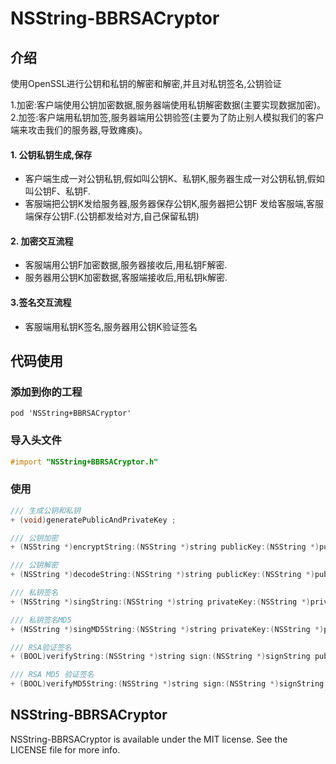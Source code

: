 # NSString-BBRSACryptor
## 介绍

使用OpenSSL进行公钥和私钥的解密和解密,并且对私钥签名,公钥验证

1.加密:客户端使用公钥加密数据,服务器端使用私钥解密数据(主要实现数据加密)。  
2.加签:客户端用私钥加签,服务器端用公钥验签(主要为了防止别人模拟我们的客户端来攻击我们的服务器,导致瘫痪)。

#### 1. 公钥私钥生成,保存
* 客户端生成一对公钥私钥,假如叫公钥K、私钥K,服务器生成一对公钥私钥,假如叫公钥F、私钥F.
* 客服端把公钥K发给服务器,服务器保存公钥K,服务器把公钥F 发给客服端,客服端保存公钥F.(公钥都发给对方,自己保留私钥)
    
#### 2. 加密交互流程
* 客服端用公钥F加密数据,服务器接收后,用私钥F解密.<br>
* 服务器用公钥K加密数据,客服端接收后,用私钥k解密.

#### 3.签名交互流程
* 客服端用私钥K签名,服务器用公钥K验证签名

## 代码使用
### 添加到你的工程

```
pod 'NSString+BBRSACryptor'
```

### 导入头文件

```objective-c
#import "NSString+BBRSACryptor.h"
```

### 使用
```objective-c
/// 生成公钥和私钥
+ (void)generatePublicAndPrivateKey ;

/// 公钥加密
+ (NSString *)encryptString:(NSString *)string publicKey:(NSString *)publicKey;

/// 公钥解密
+ (NSString *)decodeString:(NSString *)string publicKey:(NSString *)publicKey ;

/// 私钥签名
+ (NSString *)singString:(NSString *)string privateKey:(NSString *)privateKey;

/// 私钥签名MD5
+ (NSString *)singMD5String:(NSString *)string privateKey:(NSString *)privateKey;

/// RSA验证签名
+ (BOOL)verifyString:(NSString *)string sign:(NSString *)signString publicKey:(NSString *)publicKey;

/// RSA MD5 验证签名
+ (BOOL)verifyMD5String:(NSString *)string sign:(NSString *)signString publicKey:(NSString *)publicKey;
```

## NSString-BBRSACryptor
NSString-BBRSACryptor is available under the MIT license. See the LICENSE file for more info.

